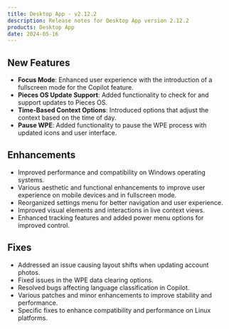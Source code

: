 ```yaml
---
title: Desktop App - v2.12.2
description: Release notes for Desktop App version 2.12.2
products: Desktop App
date: 2024-05-16
---
```


## **New Features**
- **Focus Mode**: Enhanced user experience with the introduction of a fullscreen mode for the Copilot feature.
- **Pieces OS Update Support**: Added functionality to check for and support updates to Pieces OS.
- **Time-Based Context Options**: Introduced options that adjust the context based on the time of day.
- **Pause WPE**: Added functionality to pause the WPE process with updated icons and user interface.

## **Enhancements**
- Improved performance and compatibility on Windows operating systems.
- Various aesthetic and functional enhancements to improve user experience on mobile devices and in fullscreen mode.
- Reorganized settings menu for better navigation and user experience.
- Improved visual elements and interactions in live context views.
- Enhanced tracking features and added power menu options for improved control.

## **Fixes**
- Addressed an issue causing layout shifts when updating account photos.
- Fixed issues in the WPE data clearing options.
- Resolved bugs affecting language classification in Copilot.
- Various patches and minor enhancements to improve stability and performance.
- Specific fixes to enhance compatibility and performance on Linux platforms.
